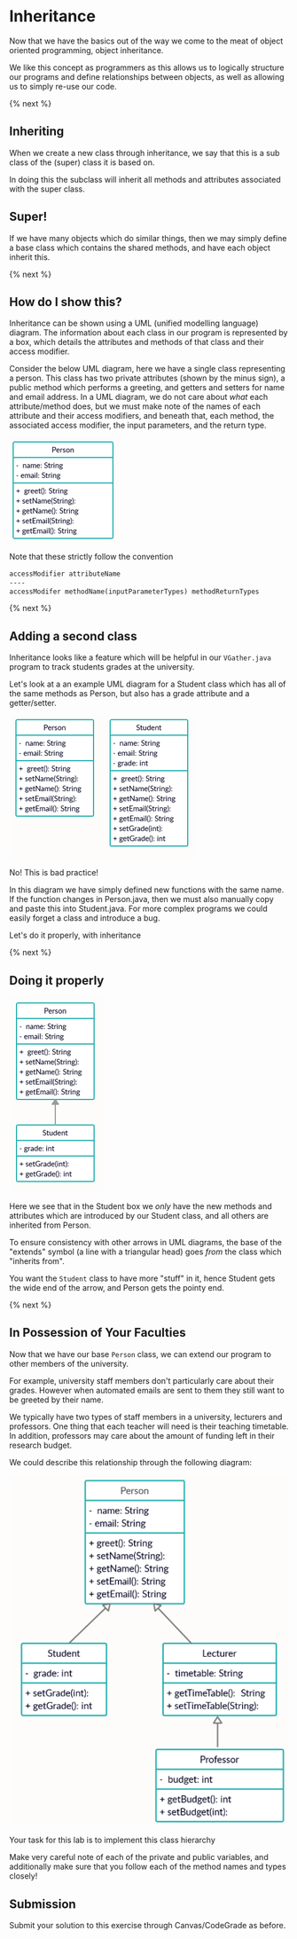 # Inheritance

Now that we have the basics out of the way we come to the meat of object oriented programming, object inheritance. 

We like this concept as programmers as this allows us to logically structure our programs and define relationships between objects, as well as allowing us to simply re-use our code.

{% next %}

## Inheriting

When we create a new class through inheritance, we say that this is a sub class of the (super) class it is based on. 

In doing this the subclass will inherit all methods and attributes associated with the super class. 

## Super!

If we have many objects which do similar things, then we may simply define a base class which contains the shared methods, and have each object inherit this.

{% next %}

## How do I show this?

Inheritance can be shown using a UML (unified modelling language) diagram. The information about each class in our program is represented by a box, which details the attributes and methods of that class and their access modifier.

Consider the below UML diagram, here we have a single class representing a person. This class has two private attributes (shown by the minus sign), a public method which performs a greeting, and getters and setters for name and email address. In a UML diagram, we do not care about _what_ each attribute/method does, but we must make note of the names of each attribute and their access modifiers, and beneath that, each method, the associated access modifier, the input parameters, and the return type.

![](img/PersonClass.PNG)

Note that these strictly follow the convention

```
accessModifier attributeName
----
accessModifer methodName(inputParameterTypes) methodReturnTypes
```

{% next %}

## Adding a second class

Inheritance looks like a feature which will be helpful in our `VGather.java` program to track students grades at the university.

Let's look at a an example UML diagram for a Student class which has all of the same methods as Person, but also has a grade attribute and a getter/setter.

![](img/PersonStudentClass1.PNG)

No! This is bad practice! 

In this diagram we have simply defined new functions with the same name. If the function changes in Person.java, then we must also manually copy and paste this into Student.java. For more complex programs we could easily forget a class and introduce a bug. 

Let's do it properly, with inheritance

{% next %}

## Doing it properly

![](img/PersonStudentClass2.PNG)


Here we see that in the Student box we *only* have the new methods and attributes which are introduced by our Student class, and all others are inherited from Person.

To ensure consistency with other arrows in UML diagrams, the base of the "extends" symbol (a line with a triangular head) goes *from* the class which "inherits from". 

You want the `Student` class to have more "stuff" in it, hence Student gets the wide end of the arrow, and Person gets the pointy end.

{% next %}

## In Possession of Your Faculties

Now that we have our base `Person` class, we can extend our program to other members of the university.

For example, university staff members don't particularly care about their grades. However when automated emails are sent to them they still want to be greeted by their name. 

We typically have two types of staff members in a university, lecturers and professors. One thing that each teacher will need is their teaching timetable. In addition, professors may care about the amount of funding left in their research budget. 

We could describe this relationship through the following diagram:

![](img/PersonStudentLec.PNG)

Your task for this lab is to implement this class hierarchy

Make very careful note of each of the private and public variables, and additionally make sure that you follow each of the method names and types closely!

## Submission

Submit your solution to this exercise through Canvas/CodeGrade as before.

